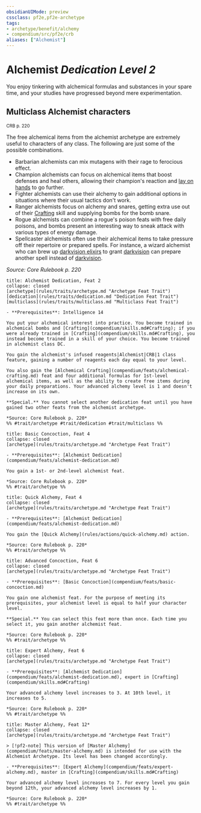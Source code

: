 ```yaml
---
obsidianUIMode: preview
cssclass: pf2e,pf2e-archetype
tags:
- archetype/benefit/alchemy
- compendium/src/pf2e/crb
aliases: ["Alchemist"]
---
```

# Alchemist *Dedication Level 2*  

You enjoy tinkering with alchemical formulas and substances in your spare time, and your studies have progressed beyond mere experimentation.

## Multiclass Alchemist characters
<sup>CRB p. 220</sup>

The free alchemical items from the alchemist archetype are extremely useful to characters of any class. The following are just some of the possible combinations.

- Barbarian alchemists can mix mutagens with their rage to ferocious effect.
- Champion alchemists can focus on alchemical items that boost defenses and heal others, allowing their champion's reaction and [lay on hands](lay-on-hands.md) to go further.
- Fighter alchemists can use their alchemy to gain additional options in situations where their usual tactics don't work.
- Ranger alchemists focus on alchemy and snares, getting extra use out of their [Crafting](skills.md#Crafting) skill and supplying bombs for the bomb snare.
- Rogue alchemists can combine a rogue's poison feats with free daily poisons, and bombs present an interesting way to sneak attack with various types of energy damage.
- Spellcaster alchemists often use their alchemical items to take pressure off their repertoire or prepared spells. For instance, a wizard alchemist who can brew up [darkvision elixirs](darkvision-elixir.md) to grant [darkvision](Reference/Rules/Abilities/darkvision.md) can prepare another spell instead of [darkvision](Reference/Compendium/Spells/darkvision.md).

*Source: Core Rulebook p. 220*

```ad-embed-feat
title: Alchemist Dedication, Feat 2
collapse: closed
[archetype](rules/traits/archetype.md "Archetype Feat Trait")  [dedication](rules/traits/dedication.md "Dedication Feat Trait")  [multiclass](rules/traits/multiclass.md "Multiclass Feat Trait")  

- **Prerequisites**: Intelligence 14

You put your alchemical interest into practice. You become trained in alchemical bombs and [Crafting](compendium/skills.md#Crafting); if you were already trained in [Crafting](compendium/skills.md#Crafting), you instead become trained in a skill of your choice. You become trained in alchemist class DC.

You gain the alchemist's infused reagents|Alchemist|CRB|1 class feature, gaining a number of reagents each day equal to your level.

You also gain the [Alchemical Crafting](compendium/feats/alchemical-crafting.md) feat and four additional formulas for 1st-level alchemical items, as well as the ability to create free items during your daily preparations. Your advanced alchemy level is 1 and doesn't increase on its own.

**Special.** You cannot select another dedication feat until you have gained two other feats from the alchemist archetype.

*Source: Core Rulebook p. 220*  
%% #trait/archetype #trait/dedication #trait/multiclass %%
```  

```ad-embed-feat
title: Basic Concoction, Feat 4
collapse: closed
[archetype](rules/traits/archetype.md "Archetype Feat Trait")  

- **Prerequisites**: [Alchemist Dedication](compendium/feats/alchemist-dedication.md)

You gain a 1st- or 2nd-level alchemist feat.

*Source: Core Rulebook p. 220*  
%% #trait/archetype %%
```  

```ad-embed-feat
title: Quick Alchemy, Feat 4
collapse: closed
[archetype](rules/traits/archetype.md "Archetype Feat Trait")  

- **Prerequisites**: [Alchemist Dedication](compendium/feats/alchemist-dedication.md)

You gain the [Quick Alchemy](rules/actions/quick-alchemy.md) action.

*Source: Core Rulebook p. 220*  
%% #trait/archetype %%
```  

```ad-embed-feat
title: Advanced Concoction, Feat 6
collapse: closed
[archetype](rules/traits/archetype.md "Archetype Feat Trait")  

- **Prerequisites**: [Basic Concoction](compendium/feats/basic-concoction.md)

You gain one alchemist feat. For the purpose of meeting its prerequisites, your alchemist level is equal to half your character level.

**Special.** You can select this feat more than once. Each time you select it, you gain another alchemist feat.

*Source: Core Rulebook p. 220*  
%% #trait/archetype %%
```  

```ad-embed-feat
title: Expert Alchemy, Feat 6
collapse: closed
[archetype](rules/traits/archetype.md "Archetype Feat Trait")  

- **Prerequisites**: [Alchemist Dedication](compendium/feats/alchemist-dedication.md), expert in [Crafting](compendium/skills.md#Crafting)

Your advanced alchemy level increases to 3. At 10th level, it increases to 5.

*Source: Core Rulebook p. 220*  
%% #trait/archetype %%
```  

```ad-embed-feat
title: Master Alchemy, Feat 12*
collapse: closed
[archetype](rules/traits/archetype.md "Archetype Feat Trait")  

> [!pf2-note] This version of [Master Alchemy](compendium/feats/master-alchemy.md) is intended for use with the Alchemist Archetype. Its level has been changed accordingly.

- **Prerequisites**: [Expert Alchemy](compendium/feats/expert-alchemy.md), master in [Crafting](compendium/skills.md#Crafting)

Your advanced alchemy level increases to 7. For every level you gain beyond 12th, your advanced alchemy level increases by 1.

*Source: Core Rulebook p. 220*  
%% #trait/archetype %%
```